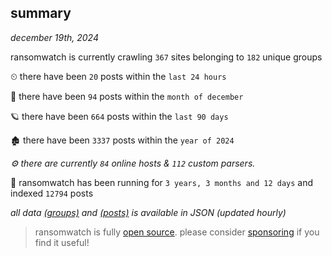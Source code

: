 
## summary
_december 19th, 2024_

ransomwatch is currently crawling `367` sites belonging to `182` unique groups

⏲ there have been `20` posts within the `last 24 hours`

🦈 there have been `94` posts within the `month of december`

🪐 there have been `664` posts within the `last 90 days`

🏚 there have been `3337` posts within the `year of 2024`

_⚙️ there are currently `84` online hosts & `112` custom parsers._

🦕 ransomwatch has been running for `3 years, 3 months and 12 days` and indexed `12794` posts

_all data  [(groups)](http://https://dataleak.hopeless99.top//groups) and [(posts)](http://https://dataleak.hopeless99.top//posts) is available in JSON (updated hourly)_

> ransomwatch is fully [open source](https://github.com/joshhighet/ransomwatch#ransomwatch--). please consider [sponsoring](https://github.com/sponsors/joshhighet) if you find it useful!
